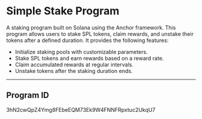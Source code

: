# Simple Stake Program

A staking program built on Solana using the Anchor framework. This program allows users to stake SPL tokens, claim rewards, and unstake their tokens after a defined duration. It provides the following features:

- Initialize staking pools with customizable parameters.
- Stake SPL tokens and earn rewards based on a reward rate.
- Claim accumulated rewards at regular intervals.
- Unstake tokens after the staking duration ends.

---

## Program ID

3hN2cwQpZ4Ymg8FEbeEQM73Ek9W4FNNFRpxtuc2UkqU7